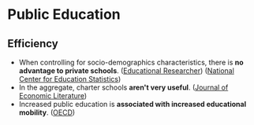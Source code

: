 # Public Education

## Efficiency

* When controlling for socio-demographics characteristics, there is **no advantage to private schools**. \([Educational Researcher](https://www.gwern.net/docs/sociology/2018-pianta.pdf)\) \([National Center for Education Statistics](https://nces.ed.gov/nationsreportcard/pdf/studies/2006461.pdf)\)
* In the aggregate, charter schools **aren't very useful**. \([Journal of Economic Literature](https://www.nber.org/system/files/working_papers/w21523/w21523.pdf)\)
* Increased public education is **associated with increased educational mobility**. \([OECD](http://www.oecd.org/social/broken-elevator-how-to-promote-social-mobility-9789264301085-en.htm)\)

